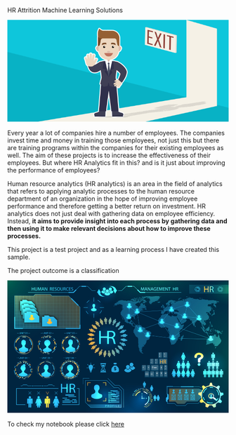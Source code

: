 HR Attrition Machine Learning Solutions


![enter image description here](https://github.com/j05banerjee/Hr-employee-attrition/blob/main/Attrtion.png?raw=true)

Every year a lot of companies hire a number of employees. The companies invest time and money in training those employees, not just this but there are training programs within the companies for their existing employees as well. The aim of these projects is to increase the effectiveness of their employees. But where HR Analytics fit in this? and is it just about improving the performance of employees?

Human resource analytics (HR analytics) is an area in the field of analytics that refers to applying analytic processes to the human resource department of an organization in the hope of improving employee performance and therefore getting a better return on investment. HR analytics does not just deal with gathering data on employee efficiency. Instead, **it aims to provide insight into each process by gathering data and then using it to make relevant decisions about how to improve these processes.**


This project is a test project and as a learning process I have created this sample.

The project outcome is a classification 

![hr-analytics-10.jpg](https://github.com/j05banerjee/Hr-employee-attrition/blob/main/hr-analytics-10.jpg?raw=true)

To check my notebook please click [here](https://github.com/j05banerjee/Hr-employee-attrition/blob/main/HR_Analytics.ipynb)
